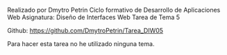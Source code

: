 Realizado por Dmytro Petrin
Ciclo formativo de Desarrollo de Aplicaciones Web
Asignatura: Diseño de Interfaces Web
Tarea  de Tema 5

Github: https://github.com/DmytroPetrin/Tarea_DIW05

Para hacer esta tarea no he utilizado ninguna tema.